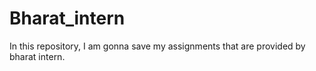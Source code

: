 # Bharat_intern
In this repository, I am gonna save my assignments that are provided by bharat intern.
